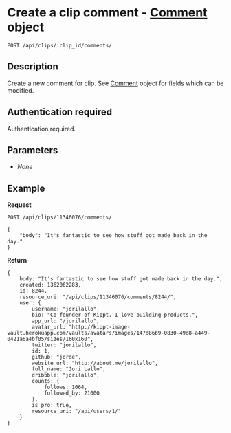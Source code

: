# Create a clip comment - [Comment](https://github.com/kippt/api-documentation/blob/master/objects/comment.md) object

    POST /api/clips/:clip_id/comments/

## Description

Create a new comment for clip. See [Comment](https://github.com/kippt/api-documentation/blob/master/objects/comment.md) object for fields which can be modified.

## Authentication required

Authentication required.

## Parameters

- _None_

## Example
**Request**

    POST /api/clips/11346076/comments/

    {
        "body": "It's fantastic to see how stuff got made back in the day."
    }

**Return**

    {
        body: "It's fantastic to see how stuff got made back in the day.",
        created: 1362062283,
        id: 8244,
        resource_uri: "/api/clips/11346076/comments/8244/",
        user: {
            username: "jorilallo",
            bio: "Co-founder of Kippt. I love building products.",
            app_url: "/jorilallo",
            avatar_url: "http://kippt-image-vault.herokuapp.com/vaults/avatars/images/147d86b9-0830-49d8-a449-0421a6a4bf05/sizes/160x160",
            twitter: "jorilallo",
            id: 1,
            github: "jorde",
            website_url: "http://about.me/jorilallo",
            full_name: "Jori Lallo",
            dribbble: "jorilallo",
            counts: {
                follows: 1064,
                followed_by: 21000
            },
            is_pro: true,
            resource_uri: "/api/users/1/"
        }
    }